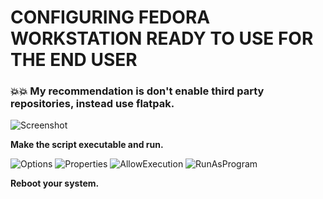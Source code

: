 # CONFIGURING FEDORA WORKSTATION READY TO USE FOR THE END USER

### 💥💥 My recommendation is don't enable third party repositories, instead use flatpak.

![Screenshot](https://user-images.githubusercontent.com/57254249/122517560-ce689c00-d02d-11eb-9969-3efebd28d049.png)

**Make the script executable and run.**

![Options](https://user-images.githubusercontent.com/57254249/122517444-a711cf00-d02d-11eb-9238-94df327a4c25.png)
![Properties](https://user-images.githubusercontent.com/57254249/122517905-3323f680-d02e-11eb-944c-b02a9c52c2af.png)
![AllowExecution](https://user-images.githubusercontent.com/57254249/122517928-3ae39b00-d02e-11eb-9427-2fbe114dee85.png)
![RunAsProgram](https://user-images.githubusercontent.com/57254249/122517944-3e772200-d02e-11eb-9356-9132fc418978.png)

**Reboot your system.**
